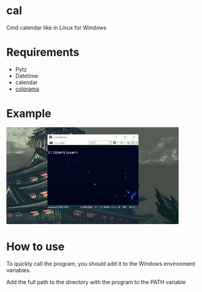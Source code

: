 # cal
Cmd calendar like in Linux for Windows

# Requirements

 - Pytz
 - Datetime
 - calendar
 - [colorama](https://pypi.org/project/colorama/)

# Example

![Example](static/example.gif)

# How to use

To quickly call the program, you should add it to the Windows environment variables.

Add the full path to the directory with the program to the PATH variable
